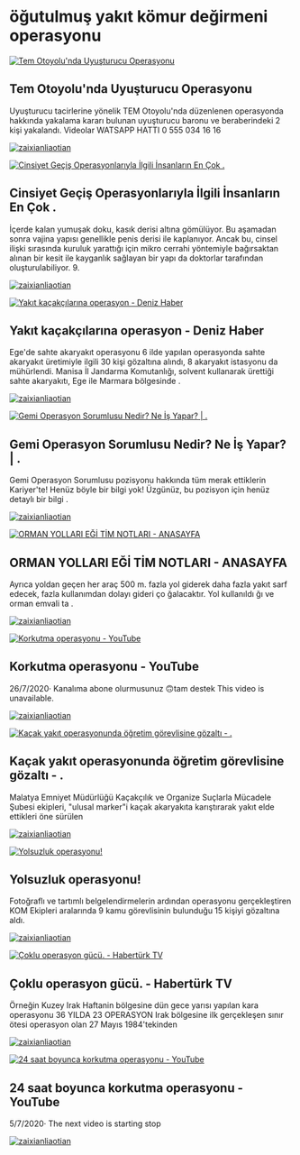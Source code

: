 # öğutulmuş yakıt kömur değirmeni operasyonu
<a href="https://mnn.zoosnet.net/LR/Chatpre.aspx?id=MNN94995150&p=https://topgrinding.com/" target="_blank">![Tem Otoyolu'nda Uyuşturucu Operasyonu](https://github.com/technlg/images/blob/main/52.jpg)</a>
## Tem Otoyolu'nda Uyuşturucu Operasyonu
Uyuşturucu tacirlerine yönelik TEM Otoyolu'nda düzenlenen operasyonda hakkında yakalama kararı bulunan uyuşturucu baronu ve beraberindeki 2 kişi yakalandı. Videolar WATSAPP HATTI 0 555 034 16 16
<a href="https://mnn.zoosnet.net/LR/Chatpre.aspx?id=MNN94995150&p=https://topgrinding.com/" target="_blank"><img src="https://github.com/technlg/images/raw/main/chat11.jpg" alt="zaixianliaotian"/></a><a href="//whatsapp.shibangsoft.com/WhatsApp.php" ><img src="https://github.com/technlg/images/raw/main/chat11.png" alt=""></a>
<a href="https://mnn.zoosnet.net/LR/Chatpre.aspx?id=MNN94995150&p=https://topgrinding.com/" target="_blank">![Cinsiyet Geçiş Operasyonlarıyla İlgili İnsanların En Çok .](https://github.com/technlg/images/blob/main/26.jpg)</a>
## Cinsiyet Geçiş Operasyonlarıyla İlgili İnsanların En Çok .
İçerde kalan yumuşak doku, kasık derisi altına gömülüyor. Bu aşamadan sonra vajina yapısı genellikle penis derisi ile kaplanıyor. Ancak bu, cinsel ilişki sırasında kuruluk yarattığı için mikro cerrahi yöntemiyle bağırsaktan alınan bir kesit ile kayganlık sağlayan bir yapı da doktorlar tarafından oluşturulabiliyor. 9.
<a href="https://mnn.zoosnet.net/LR/Chatpre.aspx?id=MNN94995150&p=https://topgrinding.com/" target="_blank"><img src="https://github.com/technlg/images/raw/main/chat11.jpg" alt="zaixianliaotian"/></a><a href="//whatsapp.shibangsoft.com/WhatsApp.php" ><img src="https://github.com/technlg/images/raw/main/chat11.png" alt=""></a>
<a href="https://mnn.zoosnet.net/LR/Chatpre.aspx?id=MNN94995150&p=https://topgrinding.com/" target="_blank">![Yakıt kaçakçılarına operasyon - Deniz Haber](https://github.com/technlg/images/blob/main/2.jpg)</a>
## Yakıt kaçakçılarına operasyon - Deniz Haber
Ege'de sahte akaryakıt operasyonu 6 ilde yapılan operasyonda sahte akaryakıt üretimiyle ilgili 30 kişi gözaltına alındı, 8 akaryakıt istasyonu da mühürlendi. Manisa İl Jandarma Komutanlığı, solvent kullanarak ürettiği sahte akaryakıtı, Ege ile Marmara bölgesinde .
<a href="https://mnn.zoosnet.net/LR/Chatpre.aspx?id=MNN94995150&p=https://topgrinding.com/" target="_blank"><img src="https://github.com/technlg/images/raw/main/chat11.jpg" alt="zaixianliaotian"/></a><a href="//whatsapp.shibangsoft.com/WhatsApp.php" ><img src="https://github.com/technlg/images/raw/main/chat11.png" alt=""></a>
<a href="https://mnn.zoosnet.net/LR/Chatpre.aspx?id=MNN94995150&p=https://topgrinding.com/" target="_blank">![Gemi Operasyon Sorumlusu Nedir? Ne İş Yapar? | .](https://github.com/technlg/images/blob/main/32.jpg)</a>
## Gemi Operasyon Sorumlusu Nedir? Ne İş Yapar? | .
Gemi Operasyon Sorumlusu pozisyonu hakkında tüm merak ettiklerin Kariyer'te!  Henüz böyle bir bilgi yok! Üzgünüz, bu pozisyon için henüz detaylı bir bilgi .
<a href="https://mnn.zoosnet.net/LR/Chatpre.aspx?id=MNN94995150&p=https://topgrinding.com/" target="_blank"><img src="https://github.com/technlg/images/raw/main/chat11.jpg" alt="zaixianliaotian"/></a><a href="//whatsapp.shibangsoft.com/WhatsApp.php" ><img src="https://github.com/technlg/images/raw/main/chat11.png" alt=""></a>
<a href="https://mnn.zoosnet.net/LR/Chatpre.aspx?id=MNN94995150&p=https://topgrinding.com/" target="_blank">![ORMAN YOLLARI EĞİ TİM NOTLARI - ANASAYFA](https://github.com/technlg/images/blob/main/61.jpg)</a>
## ORMAN YOLLARI EĞİ TİM NOTLARI - ANASAYFA
Ayrıca yoldan geçen her araç 500 m. fazla yol giderek daha fazla yakıt sarf edecek, fazla kullanımdan dolayı gideri ço ğalacaktır. Yol kullanıldı ğı ve orman emvali ta .
<a href="https://mnn.zoosnet.net/LR/Chatpre.aspx?id=MNN94995150&p=https://topgrinding.com/" target="_blank"><img src="https://github.com/technlg/images/raw/main/chat11.jpg" alt="zaixianliaotian"/></a><a href="//whatsapp.shibangsoft.com/WhatsApp.php" ><img src="https://github.com/technlg/images/raw/main/chat11.png" alt=""></a>
<a href="https://mnn.zoosnet.net/LR/Chatpre.aspx?id=MNN94995150&p=https://topgrinding.com/" target="_blank">![Korkutma operasyonu - YouTube](https://github.com/technlg/images/blob/main/17.jpg)</a>
## Korkutma operasyonu - YouTube
26/7/2020· Kanalıma abone olurmusunuz 🙃tam destek This video is unavailable.
<a href="https://mnn.zoosnet.net/LR/Chatpre.aspx?id=MNN94995150&p=https://topgrinding.com/" target="_blank"><img src="https://github.com/technlg/images/raw/main/chat11.jpg" alt="zaixianliaotian"/></a><a href="//whatsapp.shibangsoft.com/WhatsApp.php" ><img src="https://github.com/technlg/images/raw/main/chat11.png" alt=""></a>
<a href="https://mnn.zoosnet.net/LR/Chatpre.aspx?id=MNN94995150&p=https://topgrinding.com/" target="_blank">![Kaçak yakıt operasyonunda öğretim görevlisine gözaltı - .](https://github.com/technlg/images/blob/main/47.jpg)</a>
## Kaçak yakıt operasyonunda öğretim görevlisine gözaltı - .
Malatya Emniyet Müdürlüğü Kaçakçılık ve Organize Suçlarla Mücadele Şubesi ekipleri, "ulusal marker"i kaçak akaryakıta karıştırarak yakıt elde ettikleri öne sürülen 
<a href="https://mnn.zoosnet.net/LR/Chatpre.aspx?id=MNN94995150&p=https://topgrinding.com/" target="_blank"><img src="https://github.com/technlg/images/raw/main/chat11.jpg" alt="zaixianliaotian"/></a><a href="//whatsapp.shibangsoft.com/WhatsApp.php" ><img src="https://github.com/technlg/images/raw/main/chat11.png" alt=""></a>
<a href="https://mnn.zoosnet.net/LR/Chatpre.aspx?id=MNN94995150&p=https://topgrinding.com/" target="_blank">![Yolsuzluk operasyonu!](https://github.com/technlg/images/blob/main/42.jpg)</a>
## Yolsuzluk operasyonu!
Fotoğraflı ve tartımlı belgelendirmelerin ardından operasyonu gerçekleştiren KOM Ekipleri aralarında 9 kamu görevlisinin bulunduğu 15 kişiyi gözaltına aldı.
<a href="https://mnn.zoosnet.net/LR/Chatpre.aspx?id=MNN94995150&p=https://topgrinding.com/" target="_blank"><img src="https://github.com/technlg/images/raw/main/chat11.jpg" alt="zaixianliaotian"/></a><a href="//whatsapp.shibangsoft.com/WhatsApp.php" ><img src="https://github.com/technlg/images/raw/main/chat11.png" alt=""></a>
<a href="https://mnn.zoosnet.net/LR/Chatpre.aspx?id=MNN94995150&p=https://topgrinding.com/" target="_blank">![Çoklu operasyon gücü. - Habertürk TV](https://github.com/technlg/images/blob/main/53.jpg)</a>
## Çoklu operasyon gücü. - Habertürk TV
Örneğin Kuzey Irak Haftanin bölgesine dün gece yarısı yapılan kara operasyonu 36 YILDA 23 OPERASYON Irak bölgesine ilk gerçekleşen sınır ötesi operasyon olan 27 Mayıs 1984'tekinden
<a href="https://mnn.zoosnet.net/LR/Chatpre.aspx?id=MNN94995150&p=https://topgrinding.com/" target="_blank"><img src="https://github.com/technlg/images/raw/main/chat11.jpg" alt="zaixianliaotian"/></a><a href="//whatsapp.shibangsoft.com/WhatsApp.php" ><img src="https://github.com/technlg/images/raw/main/chat11.png" alt=""></a>
<a href="https://mnn.zoosnet.net/LR/Chatpre.aspx?id=MNN94995150&p=https://topgrinding.com/" target="_blank">![24 saat boyunca korkutma operasyonu - YouTube](https://github.com/technlg/images/blob/main/32.jpg)</a>
## 24 saat boyunca korkutma operasyonu - YouTube
5/7/2020· The next video is starting stop
<a href="https://mnn.zoosnet.net/LR/Chatpre.aspx?id=MNN94995150&p=https://topgrinding.com/" target="_blank"><img src="https://github.com/technlg/images/raw/main/chat11.jpg" alt="zaixianliaotian"/></a><a href="//whatsapp.shibangsoft.com/WhatsApp.php" ><img src="https://github.com/technlg/images/raw/main/chat11.png" alt=""></a>
